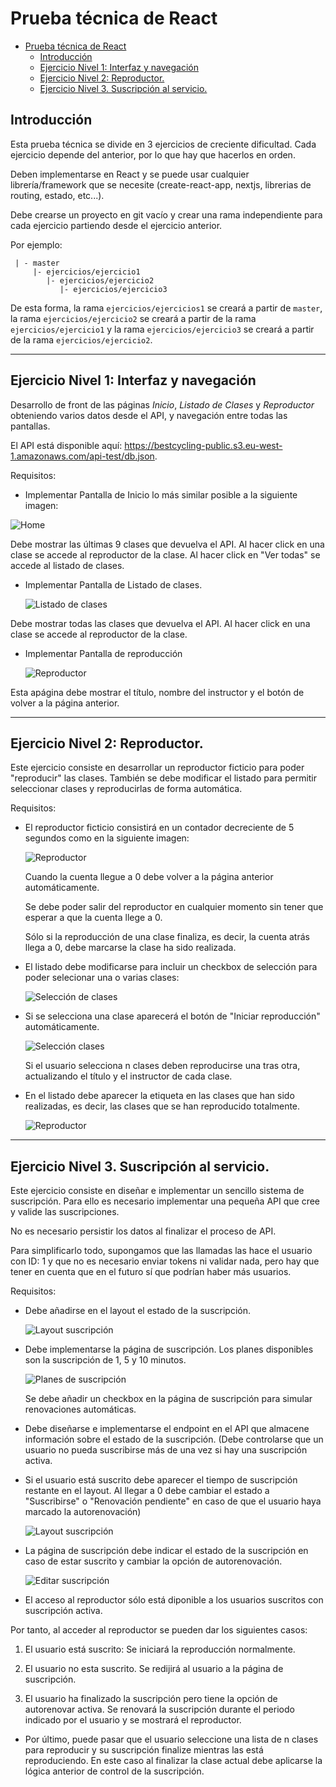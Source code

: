 # Prueba técnica de React

- [Prueba técnica de React](#prueba-técnica-de-react)
  - [Introducción](#introducción)
  - [Ejercicio Nivel 1: Interfaz y navegación](#ejercicio-nivel-1-interfaz-y-navegación)
  - [Ejercicio Nivel 2: Reproductor.](#ejercicio-nivel-2-reproductor)
  - [Ejercicio Nivel 3. Suscripción al servicio.](#ejercicio-nivel-3-suscripción-al-servicio)

## Introducción

Esta prueba técnica se divide en 3 ejercicios de creciente dificultad. Cada ejercicio depende del anterior, por lo que hay que hacerlos en orden.

Deben implementarse en React y se puede usar cualquier librería/framework que se necesite (create-react-app, nextjs, librerias de routing, estado, etc...).

Debe crearse un proyecto en git vacío y crear una rama independiente para cada ejercicio partiendo desde el ejercicio anterior.

Por ejemplo:

     | - master
         |- ejercicios/ejercicio1
            |- ejercicios/ejercicio2
               |- ejercicios/ejercicio3

De esta forma, la rama `ejercicios/ejercicios1` se creará a partir de `master`, la rama `ejercicios/ejercicio2` se creará a partir de la rama `ejercicios/ejercicio1` y la rama `ejercicios/ejercicio3` se creará a partir de la rama `ejercicios/ejercicio2`.

---

## Ejercicio Nivel 1: Interfaz y navegación

Desarrollo de front de las páginas _Inicio_, _Listado de Clases_ y _Reproductor_ obteniendo varios datos desde el API, y navegación entre todas las pantallas.

El API está disponible aquí: https://bestcycling-public.s3.eu-west-1.amazonaws.com/api-test/db.json.

Requisitos:

- Implementar Pantalla de Inicio lo más similar posible a la siguiente imagen:

![Home](images/home.png)

Debe mostrar las últimas 9 clases que devuelva el API.
Al hacer click en una clase se accede al reproductor de la clase.
Al hacer click en "Ver todas" se accede al listado de clases.

- Implementar Pantalla de Listado de clases.

  ![Listado de clases](images/listado.png)

Debe mostrar todas las clases que devuelva el API.
Al hacer click en una clase se accede al reproductor de la clase.

- Implementar Pantalla de reproducción

  ![Reproductor](images/player.png)

Esta apágina debe mostrar el título, nombre del instructor y el botón de volver a la página anterior.

---

## Ejercicio Nivel 2: Reproductor.

Este ejercicio consiste en desarrollar un reproductor ficticio para poder "reproducir" las clases. También se debe modificar el listado para permitir seleccionar clases y reproducirlas de forma automática.

Requisitos:

- El reproductor ficticio consistirá en un contador decreciente de 5 segundos como en la siguiente imagen:

  ![Reproductor](images/player.png)

  Cuando la cuenta llegue a 0 debe volver a la página anterior automáticamente.

  Se debe poder salir del reproductor en cualquier momento sin tener que esperar a que la cuenta llege a 0.

  Sólo si la reproducción de una clase finaliza, es decir, la cuenta atrás llega a 0, debe marcarse la clase ha sido realizada.

- El listado debe modificarse para incluir un checkbox de selección para poder selecionar una o varias clases:

  ![Selección de clases](images/seleccion-clases1.png)

- Si se selecciona una clase aparecerá el botón de "Iniciar reproducción" automáticamente.

  ![Selección clases](images/seleccion-clases2.png)

  Si el usuario selecciona n clases deben reproducirse una tras otra, actualizando el título y el instructor de cada clase.

- En el listado debe aparecer la etiqueta en las clases que han sido realizadas, es decir, las clases que se han reproducido totalmente.

  ![Reproductor](images/seleccion-clases2.png)

---

## Ejercicio Nivel 3. Suscripción al servicio.

Este ejercicio consiste en diseñar e implementar un sencillo sistema de suscripción. Para ello es necesario implementar una pequeña API que cree y valide las suscripciones.

No es necesario persistir los datos al finalizar el proceso de API.

Para simplificarlo todo, supongamos que las llamadas las hace el usuario con ID: 1 y que no es necesario enviar tokens ni validar nada, pero hay que tener en cuenta que en el futuro sí que podrían haber más usuarios.

Requisitos:

- Debe añadirse en el layout el estado de la suscripción.

  ![Layout suscripción](images/layout-suscripcion.png)

- Debe implementarse la página de suscripción. Los planes disponibles son la suscripción de 1, 5 y 10 minutos.

  ![Planes de suscripción](images/planes-suscripcion.png)

  Se debe añadir un checkbox en la página de suscripción para simular renovaciones automáticas.

- Debe diseñarse e implementarse el endpoint en el API que almacene información sobre el estado de la suscripción. (Debe controlarse que un usuario no pueda suscribirse más de una vez si hay una suscripción activa.

- Si el usuario está suscrito debe aparecer el tiempo de suscripción restante en el layout. Al llegar a 0 debe cambiar el estado a "Suscribirse" o "Renovación pendiente" en caso de que el usuario haya marcado la autorenovación)

  ![Layout suscripción](images/layout-suscripcion1.png)

- La página de suscripción debe indicar el estado de la suscripción en caso de estar suscrito y cambiar la opción de autorenovación.

  ![Editar suscripción](images/editar-suscripcion.png)

- El acceso al reproductor sólo está diponible a los usuarios suscritos con suscripción activa.

Por tanto, al acceder al reproductor se pueden dar los siguientes casos:

1. El usuario está suscrito:
   Se iniciará la reproducción normalmente.

2. El usuario no esta suscrito.
   Se redijirá al usuario a la página de suscripción.

3. El usuario ha finalizado la suscripción pero tiene la opción de autorenovar activa.
   Se renovará la suscripción durante el periodo indicado por el usuario y se mostrará el reproductor.

- Por último, puede pasar que el usuario seleccione una lista de n clases para reproducir y su suscripción finalize mientras las está reproduciendo. En este caso al finalizar la clase actual debe aplicarse la lógica anterior de control de la suscripción.
